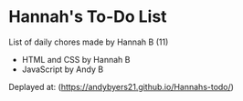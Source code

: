 # Hannah's To-Do List

List of daily chores made by Hannah B (11)

- HTML and CSS by Hannah B
- JavaScript by Andy B

Deplayed at: (https://andybyers21.github.io/Hannahs-todo/)

